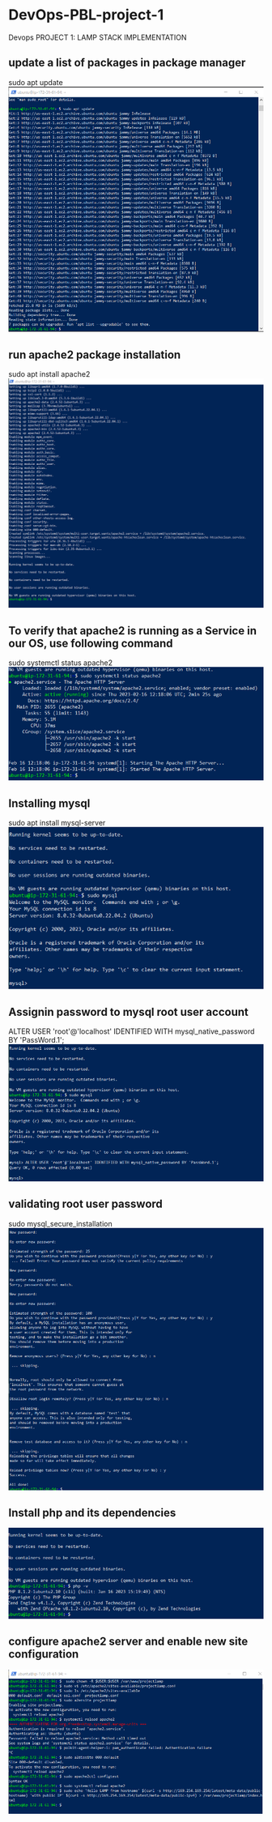 # DevOps-PBL-project-1
Devops PROJECT 1: LAMP STACK IMPLEMENTATION

## update a list of packages in package manager
sudo apt update
![server update](./images/server-update.png)

## run apache2 package installation
sudo apt install apache2
![install apache2](./images/install-apache.png)

## To verify that apache2 is running as a Service in our OS, use following command
sudo systemctl status apache2
![check apache status](./images/apache-status.png)

## Installing mysql
sudo apt install mysql-server
![install mysql](./images/install-mysql.png)

## Assignin password to mysql root user account
ALTER USER 'root'@'localhost' IDENTIFIED WITH mysql_native_password BY 'PassWord.1';
![adding mysql password](./images/sudo-mysql2.png)

## validating root user password
sudo mysql_secure_installation
![validating mysql password](./images/mysql-password-validation.png)

## Install php and its dependencies
![installing php](./images/install-php.png)


## configure apache2 server and enable new site configuration
![configuring apache cong file](./images/configure-apache.png)
